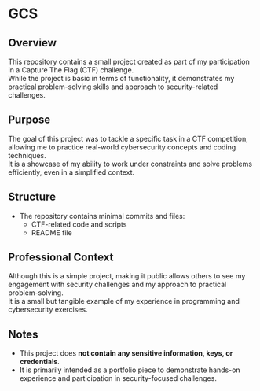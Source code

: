 # GCS

## Overview

This repository contains a small project created as part of my participation in a Capture The Flag (CTF) challenge.  
While the project is basic in terms of functionality, it demonstrates my practical problem-solving skills and approach to security-related challenges.

## Purpose

The goal of this project was to tackle a specific task in a CTF competition, allowing me to practice real-world cybersecurity concepts and coding techniques.  
It is a showcase of my ability to work under constraints and solve problems efficiently, even in a simplified context.

## Structure

- The repository contains minimal commits and files:
  - CTF-related code and scripts
  - README file

## Professional Context

Although this is a simple project, making it public allows others to see my engagement with security challenges and my approach to practical problem-solving.  
It is a small but tangible example of my experience in programming and cybersecurity exercises.

## Notes

- This project does **not contain any sensitive information, keys, or credentials**.
- It is primarily intended as a portfolio piece to demonstrate hands-on experience and participation in security-focused challenges.

